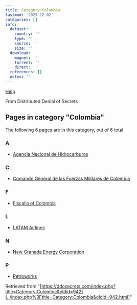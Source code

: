 ```yaml
---
title: Category:Colombia
lastmod: '2023-12-02'
categories: []
info:
  dataset:
    country: ''
    type: ''
    source: ''
    size: ''
  download:
    magnet: ''
    torrent: ''
    direct: ''
  references: []
  notes: ''
---
```




[Help](https://www.mediawiki.org/wiki/Special:MyLanguage/Help:Categories)

From Distributed Denial of Secrets

## Pages in category "Colombia"

The following 6 pages are in this category, out of 6 total.

### A

- [Agencia Nacional de
Hidrocarburos](Agencia_Nacional_de_Hidrocarburos.html "Agencia Nacional de Hidrocarburos")

### C

- [Comando General de las Fuerzas Militares de
Colombia](Comando_General_de_las_Fuerzas_Militares_de_Colombia.html "Comando General de las Fuerzas Militares de Colombia")

### F

- [Fiscalia of
Colombia](Fiscalia_of_Colombia.html "Fiscalia of Colombia")

### L

- [LATAM Airlines](LATAM_Airlines.html "LATAM Airlines")

### N

- [New Granada Energy
Corporation](New_Granada_Energy_Corporation.html "New Granada Energy Corporation")

### P

- [Petroworks](Petroworks.html "Petroworks")

Retrieved from
"[https://ddosecrets.com/index.php?title=Category:Colombia&oldid=942](../index.php%3Ftitle=Category:Colombia&oldid=942.html)"

